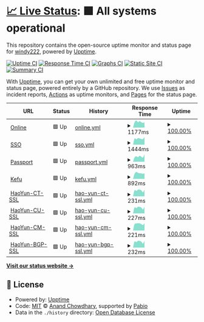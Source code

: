 # [📈 Live Status](https://demo.upptime.js.org): <!--live status--> **🟩 All systems operational**

This repository contains the open-source uptime monitor and status page for [windy222](https://demo.upptime.js.org), powered by [Upptime](https://github.com/upptime/upptime).

[![Uptime CI](https://github.com/windy222/mc-uptime/workflows/Uptime%20CI/badge.svg)](https://github.com/windy222/mc-uptime/actions?query=workflow%3A%22Uptime+CI%22)
[![Response Time CI](https://github.com/windy222/mc-uptime/workflows/Response%20Time%20CI/badge.svg)](https://github.com/windy222/mc-uptime/actions?query=workflow%3A%22Response+Time+CI%22)
[![Graphs CI](https://github.com/windy222/mc-uptime/workflows/Graphs%20CI/badge.svg)](https://github.com/windy222/mc-uptime/actions?query=workflow%3A%22Graphs+CI%22)
[![Static Site CI](https://github.com/windy222/mc-uptime/workflows/Static%20Site%20CI/badge.svg)](https://github.com/windy222/mc-uptime/actions?query=workflow%3A%22Static+Site+CI%22)
[![Summary CI](https://github.com/windy222/mc-uptime/workflows/Summary%20CI/badge.svg)](https://github.com/windy222/mc-uptime/actions?query=workflow%3A%22Summary+CI%22)

With [Upptime](https://upptime.js.org), you can get your own unlimited and free uptime monitor and status page, powered entirely by a GitHub repository. We use [Issues](https://github.com/windy222/mc-uptime/issues) as incident reports, [Actions](https://github.com/windy222/mc-uptime/actions) as uptime monitors, and [Pages](https://demo.upptime.js.org) for the status page.

<!--start: status pages-->
<!-- This summary is generated by Upptime (https://github.com/upptime/upptime) -->
<!-- Do not edit this manually, your changes will be overwritten -->
<!-- prettier-ignore -->
| URL | Status | History | Response Time | Uptime |
| --- | ------ | ------- | ------------- | ------ |
| <img alt="" src="https://icons.duckduckgo.com/ip3/online.yunshanmeicai.com.ico" height="13"> [Online](https://online.yunshanmeicai.com/) | 🟩 Up | [online.yml](https://github.com/windy222/mc-uptime/commits/HEAD/history/online.yml) | <details><summary><img alt="Response time graph" src="./graphs/online/response-time-week.png" height="20"> 1177ms</summary><br><a href="https://status.woroot.com/history/online"><img alt="Response time 1351" src="https://img.shields.io/endpoint?url=https%3A%2F%2Fraw.githubusercontent.com%2Fwindy222%2Fmc-uptime%2FHEAD%2Fapi%2Fonline%2Fresponse-time.json"></a><br><a href="https://status.woroot.com/history/online"><img alt="24-hour response time 1096" src="https://img.shields.io/endpoint?url=https%3A%2F%2Fraw.githubusercontent.com%2Fwindy222%2Fmc-uptime%2FHEAD%2Fapi%2Fonline%2Fresponse-time-day.json"></a><br><a href="https://status.woroot.com/history/online"><img alt="7-day response time 1177" src="https://img.shields.io/endpoint?url=https%3A%2F%2Fraw.githubusercontent.com%2Fwindy222%2Fmc-uptime%2FHEAD%2Fapi%2Fonline%2Fresponse-time-week.json"></a><br><a href="https://status.woroot.com/history/online"><img alt="30-day response time 1199" src="https://img.shields.io/endpoint?url=https%3A%2F%2Fraw.githubusercontent.com%2Fwindy222%2Fmc-uptime%2FHEAD%2Fapi%2Fonline%2Fresponse-time-month.json"></a><br><a href="https://status.woroot.com/history/online"><img alt="1-year response time 1351" src="https://img.shields.io/endpoint?url=https%3A%2F%2Fraw.githubusercontent.com%2Fwindy222%2Fmc-uptime%2FHEAD%2Fapi%2Fonline%2Fresponse-time-year.json"></a></details> | <details><summary><a href="https://status.woroot.com/history/online">100.00%</a></summary><a href="https://status.woroot.com/history/online"><img alt="All-time uptime 99.98%" src="https://img.shields.io/endpoint?url=https%3A%2F%2Fraw.githubusercontent.com%2Fwindy222%2Fmc-uptime%2FHEAD%2Fapi%2Fonline%2Fuptime.json"></a><br><a href="https://status.woroot.com/history/online"><img alt="24-hour uptime 100.00%" src="https://img.shields.io/endpoint?url=https%3A%2F%2Fraw.githubusercontent.com%2Fwindy222%2Fmc-uptime%2FHEAD%2Fapi%2Fonline%2Fuptime-day.json"></a><br><a href="https://status.woroot.com/history/online"><img alt="7-day uptime 100.00%" src="https://img.shields.io/endpoint?url=https%3A%2F%2Fraw.githubusercontent.com%2Fwindy222%2Fmc-uptime%2FHEAD%2Fapi%2Fonline%2Fuptime-week.json"></a><br><a href="https://status.woroot.com/history/online"><img alt="30-day uptime 100.00%" src="https://img.shields.io/endpoint?url=https%3A%2F%2Fraw.githubusercontent.com%2Fwindy222%2Fmc-uptime%2FHEAD%2Fapi%2Fonline%2Fuptime-month.json"></a><br><a href="https://status.woroot.com/history/online"><img alt="1-year uptime 99.98%" src="https://img.shields.io/endpoint?url=https%3A%2F%2Fraw.githubusercontent.com%2Fwindy222%2Fmc-uptime%2FHEAD%2Fapi%2Fonline%2Fuptime-year.json"></a></details>
| <img alt="" src="https://icons.duckduckgo.com/ip3/sso.yunshanmeicai.com.ico" height="13"> [SSO](https://sso.yunshanmeicai.com/) | 🟩 Up | [sso.yml](https://github.com/windy222/mc-uptime/commits/HEAD/history/sso.yml) | <details><summary><img alt="Response time graph" src="./graphs/sso/response-time-week.png" height="20"> 1444ms</summary><br><a href="https://status.woroot.com/history/sso"><img alt="Response time 1488" src="https://img.shields.io/endpoint?url=https%3A%2F%2Fraw.githubusercontent.com%2Fwindy222%2Fmc-uptime%2FHEAD%2Fapi%2Fsso%2Fresponse-time.json"></a><br><a href="https://status.woroot.com/history/sso"><img alt="24-hour response time 1732" src="https://img.shields.io/endpoint?url=https%3A%2F%2Fraw.githubusercontent.com%2Fwindy222%2Fmc-uptime%2FHEAD%2Fapi%2Fsso%2Fresponse-time-day.json"></a><br><a href="https://status.woroot.com/history/sso"><img alt="7-day response time 1444" src="https://img.shields.io/endpoint?url=https%3A%2F%2Fraw.githubusercontent.com%2Fwindy222%2Fmc-uptime%2FHEAD%2Fapi%2Fsso%2Fresponse-time-week.json"></a><br><a href="https://status.woroot.com/history/sso"><img alt="30-day response time 1430" src="https://img.shields.io/endpoint?url=https%3A%2F%2Fraw.githubusercontent.com%2Fwindy222%2Fmc-uptime%2FHEAD%2Fapi%2Fsso%2Fresponse-time-month.json"></a><br><a href="https://status.woroot.com/history/sso"><img alt="1-year response time 1488" src="https://img.shields.io/endpoint?url=https%3A%2F%2Fraw.githubusercontent.com%2Fwindy222%2Fmc-uptime%2FHEAD%2Fapi%2Fsso%2Fresponse-time-year.json"></a></details> | <details><summary><a href="https://status.woroot.com/history/sso">100.00%</a></summary><a href="https://status.woroot.com/history/sso"><img alt="All-time uptime 99.99%" src="https://img.shields.io/endpoint?url=https%3A%2F%2Fraw.githubusercontent.com%2Fwindy222%2Fmc-uptime%2FHEAD%2Fapi%2Fsso%2Fuptime.json"></a><br><a href="https://status.woroot.com/history/sso"><img alt="24-hour uptime 100.00%" src="https://img.shields.io/endpoint?url=https%3A%2F%2Fraw.githubusercontent.com%2Fwindy222%2Fmc-uptime%2FHEAD%2Fapi%2Fsso%2Fuptime-day.json"></a><br><a href="https://status.woroot.com/history/sso"><img alt="7-day uptime 100.00%" src="https://img.shields.io/endpoint?url=https%3A%2F%2Fraw.githubusercontent.com%2Fwindy222%2Fmc-uptime%2FHEAD%2Fapi%2Fsso%2Fuptime-week.json"></a><br><a href="https://status.woroot.com/history/sso"><img alt="30-day uptime 100.00%" src="https://img.shields.io/endpoint?url=https%3A%2F%2Fraw.githubusercontent.com%2Fwindy222%2Fmc-uptime%2FHEAD%2Fapi%2Fsso%2Fuptime-month.json"></a><br><a href="https://status.woroot.com/history/sso"><img alt="1-year uptime 99.99%" src="https://img.shields.io/endpoint?url=https%3A%2F%2Fraw.githubusercontent.com%2Fwindy222%2Fmc-uptime%2FHEAD%2Fapi%2Fsso%2Fuptime-year.json"></a></details>
| <img alt="" src="https://icons.duckduckgo.com/ip3/passport.yunshanmeicai.com.ico" height="13"> [Passport](https://passport.yunshanmeicai.com/) | 🟩 Up | [passport.yml](https://github.com/windy222/mc-uptime/commits/HEAD/history/passport.yml) | <details><summary><img alt="Response time graph" src="./graphs/passport/response-time-week.png" height="20"> 963ms</summary><br><a href="https://status.woroot.com/history/passport"><img alt="Response time 911" src="https://img.shields.io/endpoint?url=https%3A%2F%2Fraw.githubusercontent.com%2Fwindy222%2Fmc-uptime%2FHEAD%2Fapi%2Fpassport%2Fresponse-time.json"></a><br><a href="https://status.woroot.com/history/passport"><img alt="24-hour response time 1350" src="https://img.shields.io/endpoint?url=https%3A%2F%2Fraw.githubusercontent.com%2Fwindy222%2Fmc-uptime%2FHEAD%2Fapi%2Fpassport%2Fresponse-time-day.json"></a><br><a href="https://status.woroot.com/history/passport"><img alt="7-day response time 963" src="https://img.shields.io/endpoint?url=https%3A%2F%2Fraw.githubusercontent.com%2Fwindy222%2Fmc-uptime%2FHEAD%2Fapi%2Fpassport%2Fresponse-time-week.json"></a><br><a href="https://status.woroot.com/history/passport"><img alt="30-day response time 900" src="https://img.shields.io/endpoint?url=https%3A%2F%2Fraw.githubusercontent.com%2Fwindy222%2Fmc-uptime%2FHEAD%2Fapi%2Fpassport%2Fresponse-time-month.json"></a><br><a href="https://status.woroot.com/history/passport"><img alt="1-year response time 911" src="https://img.shields.io/endpoint?url=https%3A%2F%2Fraw.githubusercontent.com%2Fwindy222%2Fmc-uptime%2FHEAD%2Fapi%2Fpassport%2Fresponse-time-year.json"></a></details> | <details><summary><a href="https://status.woroot.com/history/passport">100.00%</a></summary><a href="https://status.woroot.com/history/passport"><img alt="All-time uptime 99.97%" src="https://img.shields.io/endpoint?url=https%3A%2F%2Fraw.githubusercontent.com%2Fwindy222%2Fmc-uptime%2FHEAD%2Fapi%2Fpassport%2Fuptime.json"></a><br><a href="https://status.woroot.com/history/passport"><img alt="24-hour uptime 100.00%" src="https://img.shields.io/endpoint?url=https%3A%2F%2Fraw.githubusercontent.com%2Fwindy222%2Fmc-uptime%2FHEAD%2Fapi%2Fpassport%2Fuptime-day.json"></a><br><a href="https://status.woroot.com/history/passport"><img alt="7-day uptime 100.00%" src="https://img.shields.io/endpoint?url=https%3A%2F%2Fraw.githubusercontent.com%2Fwindy222%2Fmc-uptime%2FHEAD%2Fapi%2Fpassport%2Fuptime-week.json"></a><br><a href="https://status.woroot.com/history/passport"><img alt="30-day uptime 100.00%" src="https://img.shields.io/endpoint?url=https%3A%2F%2Fraw.githubusercontent.com%2Fwindy222%2Fmc-uptime%2FHEAD%2Fapi%2Fpassport%2Fuptime-month.json"></a><br><a href="https://status.woroot.com/history/passport"><img alt="1-year uptime 99.97%" src="https://img.shields.io/endpoint?url=https%3A%2F%2Fraw.githubusercontent.com%2Fwindy222%2Fmc-uptime%2FHEAD%2Fapi%2Fpassport%2Fuptime-year.json"></a></details>
| <img alt="" src="https://icons.duckduckgo.com/ip3/kf.yunshanmeicai.com.ico" height="13"> [Kefu](https://kf.yunshanmeicai.com/) | 🟩 Up | [kefu.yml](https://github.com/windy222/mc-uptime/commits/HEAD/history/kefu.yml) | <details><summary><img alt="Response time graph" src="./graphs/kefu/response-time-week.png" height="20"> 892ms</summary><br><a href="https://status.woroot.com/history/kefu"><img alt="Response time 887" src="https://img.shields.io/endpoint?url=https%3A%2F%2Fraw.githubusercontent.com%2Fwindy222%2Fmc-uptime%2FHEAD%2Fapi%2Fkefu%2Fresponse-time.json"></a><br><a href="https://status.woroot.com/history/kefu"><img alt="24-hour response time 881" src="https://img.shields.io/endpoint?url=https%3A%2F%2Fraw.githubusercontent.com%2Fwindy222%2Fmc-uptime%2FHEAD%2Fapi%2Fkefu%2Fresponse-time-day.json"></a><br><a href="https://status.woroot.com/history/kefu"><img alt="7-day response time 892" src="https://img.shields.io/endpoint?url=https%3A%2F%2Fraw.githubusercontent.com%2Fwindy222%2Fmc-uptime%2FHEAD%2Fapi%2Fkefu%2Fresponse-time-week.json"></a><br><a href="https://status.woroot.com/history/kefu"><img alt="30-day response time 883" src="https://img.shields.io/endpoint?url=https%3A%2F%2Fraw.githubusercontent.com%2Fwindy222%2Fmc-uptime%2FHEAD%2Fapi%2Fkefu%2Fresponse-time-month.json"></a><br><a href="https://status.woroot.com/history/kefu"><img alt="1-year response time 887" src="https://img.shields.io/endpoint?url=https%3A%2F%2Fraw.githubusercontent.com%2Fwindy222%2Fmc-uptime%2FHEAD%2Fapi%2Fkefu%2Fresponse-time-year.json"></a></details> | <details><summary><a href="https://status.woroot.com/history/kefu">100.00%</a></summary><a href="https://status.woroot.com/history/kefu"><img alt="All-time uptime 100.00%" src="https://img.shields.io/endpoint?url=https%3A%2F%2Fraw.githubusercontent.com%2Fwindy222%2Fmc-uptime%2FHEAD%2Fapi%2Fkefu%2Fuptime.json"></a><br><a href="https://status.woroot.com/history/kefu"><img alt="24-hour uptime 100.00%" src="https://img.shields.io/endpoint?url=https%3A%2F%2Fraw.githubusercontent.com%2Fwindy222%2Fmc-uptime%2FHEAD%2Fapi%2Fkefu%2Fuptime-day.json"></a><br><a href="https://status.woroot.com/history/kefu"><img alt="7-day uptime 100.00%" src="https://img.shields.io/endpoint?url=https%3A%2F%2Fraw.githubusercontent.com%2Fwindy222%2Fmc-uptime%2FHEAD%2Fapi%2Fkefu%2Fuptime-week.json"></a><br><a href="https://status.woroot.com/history/kefu"><img alt="30-day uptime 100.00%" src="https://img.shields.io/endpoint?url=https%3A%2F%2Fraw.githubusercontent.com%2Fwindy222%2Fmc-uptime%2FHEAD%2Fapi%2Fkefu%2Fuptime-month.json"></a><br><a href="https://status.woroot.com/history/kefu"><img alt="1-year uptime 100.00%" src="https://img.shields.io/endpoint?url=https%3A%2F%2Fraw.githubusercontent.com%2Fwindy222%2Fmc-uptime%2FHEAD%2Fapi%2Fkefu%2Fuptime-year.json"></a></details>
| <img alt="" src="https://icons.duckduckgo.com/ip3/null.ico" height="13"> [HaoYun-CT-SSL](106.39.250.160) | 🟩 Up | [hao-yun-ct-ssl.yml](https://github.com/windy222/mc-uptime/commits/HEAD/history/hao-yun-ct-ssl.yml) | <details><summary><img alt="Response time graph" src="./graphs/hao-yun-ct-ssl/response-time-week.png" height="20"> 231ms</summary><br><a href="https://status.woroot.com/history/hao-yun-ct-ssl"><img alt="Response time 233" src="https://img.shields.io/endpoint?url=https%3A%2F%2Fraw.githubusercontent.com%2Fwindy222%2Fmc-uptime%2FHEAD%2Fapi%2Fhao-yun-ct-ssl%2Fresponse-time.json"></a><br><a href="https://status.woroot.com/history/hao-yun-ct-ssl"><img alt="24-hour response time 257" src="https://img.shields.io/endpoint?url=https%3A%2F%2Fraw.githubusercontent.com%2Fwindy222%2Fmc-uptime%2FHEAD%2Fapi%2Fhao-yun-ct-ssl%2Fresponse-time-day.json"></a><br><a href="https://status.woroot.com/history/hao-yun-ct-ssl"><img alt="7-day response time 231" src="https://img.shields.io/endpoint?url=https%3A%2F%2Fraw.githubusercontent.com%2Fwindy222%2Fmc-uptime%2FHEAD%2Fapi%2Fhao-yun-ct-ssl%2Fresponse-time-week.json"></a><br><a href="https://status.woroot.com/history/hao-yun-ct-ssl"><img alt="30-day response time 230" src="https://img.shields.io/endpoint?url=https%3A%2F%2Fraw.githubusercontent.com%2Fwindy222%2Fmc-uptime%2FHEAD%2Fapi%2Fhao-yun-ct-ssl%2Fresponse-time-month.json"></a><br><a href="https://status.woroot.com/history/hao-yun-ct-ssl"><img alt="1-year response time 233" src="https://img.shields.io/endpoint?url=https%3A%2F%2Fraw.githubusercontent.com%2Fwindy222%2Fmc-uptime%2FHEAD%2Fapi%2Fhao-yun-ct-ssl%2Fresponse-time-year.json"></a></details> | <details><summary><a href="https://status.woroot.com/history/hao-yun-ct-ssl">100.00%</a></summary><a href="https://status.woroot.com/history/hao-yun-ct-ssl"><img alt="All-time uptime 99.99%" src="https://img.shields.io/endpoint?url=https%3A%2F%2Fraw.githubusercontent.com%2Fwindy222%2Fmc-uptime%2FHEAD%2Fapi%2Fhao-yun-ct-ssl%2Fuptime.json"></a><br><a href="https://status.woroot.com/history/hao-yun-ct-ssl"><img alt="24-hour uptime 100.00%" src="https://img.shields.io/endpoint?url=https%3A%2F%2Fraw.githubusercontent.com%2Fwindy222%2Fmc-uptime%2FHEAD%2Fapi%2Fhao-yun-ct-ssl%2Fuptime-day.json"></a><br><a href="https://status.woroot.com/history/hao-yun-ct-ssl"><img alt="7-day uptime 100.00%" src="https://img.shields.io/endpoint?url=https%3A%2F%2Fraw.githubusercontent.com%2Fwindy222%2Fmc-uptime%2FHEAD%2Fapi%2Fhao-yun-ct-ssl%2Fuptime-week.json"></a><br><a href="https://status.woroot.com/history/hao-yun-ct-ssl"><img alt="30-day uptime 99.96%" src="https://img.shields.io/endpoint?url=https%3A%2F%2Fraw.githubusercontent.com%2Fwindy222%2Fmc-uptime%2FHEAD%2Fapi%2Fhao-yun-ct-ssl%2Fuptime-month.json"></a><br><a href="https://status.woroot.com/history/hao-yun-ct-ssl"><img alt="1-year uptime 99.99%" src="https://img.shields.io/endpoint?url=https%3A%2F%2Fraw.githubusercontent.com%2Fwindy222%2Fmc-uptime%2FHEAD%2Fapi%2Fhao-yun-ct-ssl%2Fuptime-year.json"></a></details>
| <img alt="" src="https://icons.duckduckgo.com/ip3/null.ico" height="13"> [HaoYun-CU-SSL](114.255.145.160) | 🟩 Up | [hao-yun-cu-ssl.yml](https://github.com/windy222/mc-uptime/commits/HEAD/history/hao-yun-cu-ssl.yml) | <details><summary><img alt="Response time graph" src="./graphs/hao-yun-cu-ssl/response-time-week.png" height="20"> 227ms</summary><br><a href="https://status.woroot.com/history/hao-yun-cu-ssl"><img alt="Response time 231" src="https://img.shields.io/endpoint?url=https%3A%2F%2Fraw.githubusercontent.com%2Fwindy222%2Fmc-uptime%2FHEAD%2Fapi%2Fhao-yun-cu-ssl%2Fresponse-time.json"></a><br><a href="https://status.woroot.com/history/hao-yun-cu-ssl"><img alt="24-hour response time 250" src="https://img.shields.io/endpoint?url=https%3A%2F%2Fraw.githubusercontent.com%2Fwindy222%2Fmc-uptime%2FHEAD%2Fapi%2Fhao-yun-cu-ssl%2Fresponse-time-day.json"></a><br><a href="https://status.woroot.com/history/hao-yun-cu-ssl"><img alt="7-day response time 227" src="https://img.shields.io/endpoint?url=https%3A%2F%2Fraw.githubusercontent.com%2Fwindy222%2Fmc-uptime%2FHEAD%2Fapi%2Fhao-yun-cu-ssl%2Fresponse-time-week.json"></a><br><a href="https://status.woroot.com/history/hao-yun-cu-ssl"><img alt="30-day response time 227" src="https://img.shields.io/endpoint?url=https%3A%2F%2Fraw.githubusercontent.com%2Fwindy222%2Fmc-uptime%2FHEAD%2Fapi%2Fhao-yun-cu-ssl%2Fresponse-time-month.json"></a><br><a href="https://status.woroot.com/history/hao-yun-cu-ssl"><img alt="1-year response time 231" src="https://img.shields.io/endpoint?url=https%3A%2F%2Fraw.githubusercontent.com%2Fwindy222%2Fmc-uptime%2FHEAD%2Fapi%2Fhao-yun-cu-ssl%2Fresponse-time-year.json"></a></details> | <details><summary><a href="https://status.woroot.com/history/hao-yun-cu-ssl">100.00%</a></summary><a href="https://status.woroot.com/history/hao-yun-cu-ssl"><img alt="All-time uptime 100.00%" src="https://img.shields.io/endpoint?url=https%3A%2F%2Fraw.githubusercontent.com%2Fwindy222%2Fmc-uptime%2FHEAD%2Fapi%2Fhao-yun-cu-ssl%2Fuptime.json"></a><br><a href="https://status.woroot.com/history/hao-yun-cu-ssl"><img alt="24-hour uptime 100.00%" src="https://img.shields.io/endpoint?url=https%3A%2F%2Fraw.githubusercontent.com%2Fwindy222%2Fmc-uptime%2FHEAD%2Fapi%2Fhao-yun-cu-ssl%2Fuptime-day.json"></a><br><a href="https://status.woroot.com/history/hao-yun-cu-ssl"><img alt="7-day uptime 100.00%" src="https://img.shields.io/endpoint?url=https%3A%2F%2Fraw.githubusercontent.com%2Fwindy222%2Fmc-uptime%2FHEAD%2Fapi%2Fhao-yun-cu-ssl%2Fuptime-week.json"></a><br><a href="https://status.woroot.com/history/hao-yun-cu-ssl"><img alt="30-day uptime 100.00%" src="https://img.shields.io/endpoint?url=https%3A%2F%2Fraw.githubusercontent.com%2Fwindy222%2Fmc-uptime%2FHEAD%2Fapi%2Fhao-yun-cu-ssl%2Fuptime-month.json"></a><br><a href="https://status.woroot.com/history/hao-yun-cu-ssl"><img alt="1-year uptime 100.00%" src="https://img.shields.io/endpoint?url=https%3A%2F%2Fraw.githubusercontent.com%2Fwindy222%2Fmc-uptime%2FHEAD%2Fapi%2Fhao-yun-cu-ssl%2Fuptime-year.json"></a></details>
| <img alt="" src="https://icons.duckduckgo.com/ip3/null.ico" height="13"> [HaoYun-CM-SSL](223.72.140.32) | 🟩 Up | [hao-yun-cm-ssl.yml](https://github.com/windy222/mc-uptime/commits/HEAD/history/hao-yun-cm-ssl.yml) | <details><summary><img alt="Response time graph" src="./graphs/hao-yun-cm-ssl/response-time-week.png" height="20"> 221ms</summary><br><a href="https://status.woroot.com/history/hao-yun-cm-ssl"><img alt="Response time 217" src="https://img.shields.io/endpoint?url=https%3A%2F%2Fraw.githubusercontent.com%2Fwindy222%2Fmc-uptime%2FHEAD%2Fapi%2Fhao-yun-cm-ssl%2Fresponse-time.json"></a><br><a href="https://status.woroot.com/history/hao-yun-cm-ssl"><img alt="24-hour response time 236" src="https://img.shields.io/endpoint?url=https%3A%2F%2Fraw.githubusercontent.com%2Fwindy222%2Fmc-uptime%2FHEAD%2Fapi%2Fhao-yun-cm-ssl%2Fresponse-time-day.json"></a><br><a href="https://status.woroot.com/history/hao-yun-cm-ssl"><img alt="7-day response time 221" src="https://img.shields.io/endpoint?url=https%3A%2F%2Fraw.githubusercontent.com%2Fwindy222%2Fmc-uptime%2FHEAD%2Fapi%2Fhao-yun-cm-ssl%2Fresponse-time-week.json"></a><br><a href="https://status.woroot.com/history/hao-yun-cm-ssl"><img alt="30-day response time 217" src="https://img.shields.io/endpoint?url=https%3A%2F%2Fraw.githubusercontent.com%2Fwindy222%2Fmc-uptime%2FHEAD%2Fapi%2Fhao-yun-cm-ssl%2Fresponse-time-month.json"></a><br><a href="https://status.woroot.com/history/hao-yun-cm-ssl"><img alt="1-year response time 217" src="https://img.shields.io/endpoint?url=https%3A%2F%2Fraw.githubusercontent.com%2Fwindy222%2Fmc-uptime%2FHEAD%2Fapi%2Fhao-yun-cm-ssl%2Fresponse-time-year.json"></a></details> | <details><summary><a href="https://status.woroot.com/history/hao-yun-cm-ssl">100.00%</a></summary><a href="https://status.woroot.com/history/hao-yun-cm-ssl"><img alt="All-time uptime 100.00%" src="https://img.shields.io/endpoint?url=https%3A%2F%2Fraw.githubusercontent.com%2Fwindy222%2Fmc-uptime%2FHEAD%2Fapi%2Fhao-yun-cm-ssl%2Fuptime.json"></a><br><a href="https://status.woroot.com/history/hao-yun-cm-ssl"><img alt="24-hour uptime 100.00%" src="https://img.shields.io/endpoint?url=https%3A%2F%2Fraw.githubusercontent.com%2Fwindy222%2Fmc-uptime%2FHEAD%2Fapi%2Fhao-yun-cm-ssl%2Fuptime-day.json"></a><br><a href="https://status.woroot.com/history/hao-yun-cm-ssl"><img alt="7-day uptime 100.00%" src="https://img.shields.io/endpoint?url=https%3A%2F%2Fraw.githubusercontent.com%2Fwindy222%2Fmc-uptime%2FHEAD%2Fapi%2Fhao-yun-cm-ssl%2Fuptime-week.json"></a><br><a href="https://status.woroot.com/history/hao-yun-cm-ssl"><img alt="30-day uptime 100.00%" src="https://img.shields.io/endpoint?url=https%3A%2F%2Fraw.githubusercontent.com%2Fwindy222%2Fmc-uptime%2FHEAD%2Fapi%2Fhao-yun-cm-ssl%2Fuptime-month.json"></a><br><a href="https://status.woroot.com/history/hao-yun-cm-ssl"><img alt="1-year uptime 100.00%" src="https://img.shields.io/endpoint?url=https%3A%2F%2Fraw.githubusercontent.com%2Fwindy222%2Fmc-uptime%2FHEAD%2Fapi%2Fhao-yun-cm-ssl%2Fuptime-year.json"></a></details>
| <img alt="" src="https://icons.duckduckgo.com/ip3/null.ico" height="13"> [HaoYun-BGP-SSL](45.254.9.48) | 🟩 Up | [hao-yun-bgp-ssl.yml](https://github.com/windy222/mc-uptime/commits/HEAD/history/hao-yun-bgp-ssl.yml) | <details><summary><img alt="Response time graph" src="./graphs/hao-yun-bgp-ssl/response-time-week.png" height="20"> 232ms</summary><br><a href="https://status.woroot.com/history/hao-yun-bgp-ssl"><img alt="Response time 240" src="https://img.shields.io/endpoint?url=https%3A%2F%2Fraw.githubusercontent.com%2Fwindy222%2Fmc-uptime%2FHEAD%2Fapi%2Fhao-yun-bgp-ssl%2Fresponse-time.json"></a><br><a href="https://status.woroot.com/history/hao-yun-bgp-ssl"><img alt="24-hour response time 258" src="https://img.shields.io/endpoint?url=https%3A%2F%2Fraw.githubusercontent.com%2Fwindy222%2Fmc-uptime%2FHEAD%2Fapi%2Fhao-yun-bgp-ssl%2Fresponse-time-day.json"></a><br><a href="https://status.woroot.com/history/hao-yun-bgp-ssl"><img alt="7-day response time 232" src="https://img.shields.io/endpoint?url=https%3A%2F%2Fraw.githubusercontent.com%2Fwindy222%2Fmc-uptime%2FHEAD%2Fapi%2Fhao-yun-bgp-ssl%2Fresponse-time-week.json"></a><br><a href="https://status.woroot.com/history/hao-yun-bgp-ssl"><img alt="30-day response time 233" src="https://img.shields.io/endpoint?url=https%3A%2F%2Fraw.githubusercontent.com%2Fwindy222%2Fmc-uptime%2FHEAD%2Fapi%2Fhao-yun-bgp-ssl%2Fresponse-time-month.json"></a><br><a href="https://status.woroot.com/history/hao-yun-bgp-ssl"><img alt="1-year response time 240" src="https://img.shields.io/endpoint?url=https%3A%2F%2Fraw.githubusercontent.com%2Fwindy222%2Fmc-uptime%2FHEAD%2Fapi%2Fhao-yun-bgp-ssl%2Fresponse-time-year.json"></a></details> | <details><summary><a href="https://status.woroot.com/history/hao-yun-bgp-ssl">100.00%</a></summary><a href="https://status.woroot.com/history/hao-yun-bgp-ssl"><img alt="All-time uptime 100.00%" src="https://img.shields.io/endpoint?url=https%3A%2F%2Fraw.githubusercontent.com%2Fwindy222%2Fmc-uptime%2FHEAD%2Fapi%2Fhao-yun-bgp-ssl%2Fuptime.json"></a><br><a href="https://status.woroot.com/history/hao-yun-bgp-ssl"><img alt="24-hour uptime 100.00%" src="https://img.shields.io/endpoint?url=https%3A%2F%2Fraw.githubusercontent.com%2Fwindy222%2Fmc-uptime%2FHEAD%2Fapi%2Fhao-yun-bgp-ssl%2Fuptime-day.json"></a><br><a href="https://status.woroot.com/history/hao-yun-bgp-ssl"><img alt="7-day uptime 100.00%" src="https://img.shields.io/endpoint?url=https%3A%2F%2Fraw.githubusercontent.com%2Fwindy222%2Fmc-uptime%2FHEAD%2Fapi%2Fhao-yun-bgp-ssl%2Fuptime-week.json"></a><br><a href="https://status.woroot.com/history/hao-yun-bgp-ssl"><img alt="30-day uptime 100.00%" src="https://img.shields.io/endpoint?url=https%3A%2F%2Fraw.githubusercontent.com%2Fwindy222%2Fmc-uptime%2FHEAD%2Fapi%2Fhao-yun-bgp-ssl%2Fuptime-month.json"></a><br><a href="https://status.woroot.com/history/hao-yun-bgp-ssl"><img alt="1-year uptime 100.00%" src="https://img.shields.io/endpoint?url=https%3A%2F%2Fraw.githubusercontent.com%2Fwindy222%2Fmc-uptime%2FHEAD%2Fapi%2Fhao-yun-bgp-ssl%2Fuptime-year.json"></a></details>

<!--end: status pages-->

[**Visit our status website →**](https://demo.upptime.js.org)

## 📄 License

- Powered by: [Upptime](https://github.com/upptime/upptime)
- Code: [MIT](./LICENSE) © [Anand Chowdhary](https://anandchowdhary.com), supported by [Pabio](https://pabio.com)
- Data in the `./history` directory: [Open Database License](https://opendatacommons.org/licenses/odbl/1-0/)
